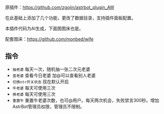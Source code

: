原插件：https://github.com/zgojin/astrbot_plugin_AW

在此基础上添加了几个功能，更改了数据目录，支持插件面板配置。

本插件代码为AI生成，下面图图床也是。

配套图床：https://github.com/monbed/wife
## 指令 ##
- `抽老婆` 每天一次，随机抽一张二次元老婆
- `查老婆` 查看今日老婆 加@可以查看别人老婆
- `切换ntr开关状态` 现在默认开启
- `牛老婆` 每天可使用三次
- `换老婆` 每天可使用三次
- `重置牛` 重置牛老婆次数，也可@用户。每天两次机会，失败禁言300秒。增加AstrBot管理员权限，管理员不限制。
